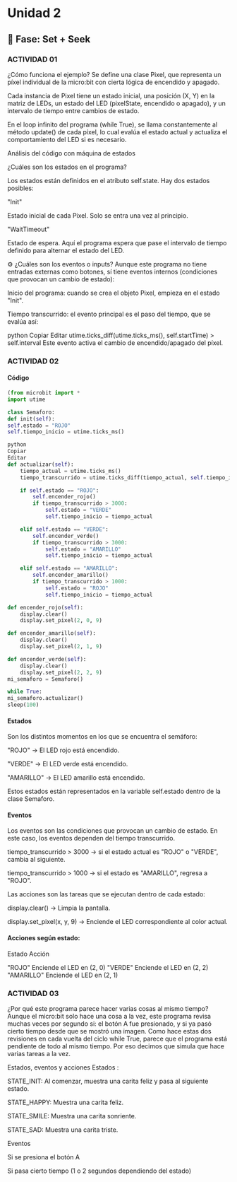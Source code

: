 # Unidad 2

## 🔎 Fase: Set + Seek

### ACTIVIDAD 01

¿Cómo funciona el ejemplo?
Se define una clase Pixel, que representa un píxel individual de la micro:bit con cierta lógica de encendido y apagado.

Cada instancia de Pixel tiene un estado inicial, una posición (X, Y) en la matriz de LEDs, un estado del LED (pixelState, encendido o apagado), y un intervalo de tiempo entre cambios de estado.

En el loop infinito del programa (while True), se llama constantemente al método update() de cada píxel, lo cual evalúa el estado actual y actualiza el comportamiento del LED si es necesario.

Análisis del código con máquina de estados

¿Cuáles son los estados en el programa?

Los estados están definidos en el atributo self.state. Hay dos estados posibles:

"Init"

Estado inicial de cada Pixel. Solo se entra una vez al principio.

"WaitTimeout"

Estado de espera. Aquí el programa espera que pase el intervalo de tiempo definido para alternar el estado del LED.

⚙️ ¿Cuáles son los eventos o inputs?
Aunque este programa no tiene entradas externas como botones, sí tiene eventos internos (condiciones que provocan un cambio de estado):

Inicio del programa: cuando se crea el objeto Pixel, empieza en el estado "Init".

Tiempo transcurrido: el evento principal es el paso del tiempo, que se evalúa así:

python
Copiar
Editar
utime.ticks_diff(utime.ticks_ms(), self.startTime) > self.interval
Este evento activa el cambio de encendido/apagado del píxel.

### ACTIVIDAD 02

#### Código
```python
(from microbit import *
import utime

class Semaforo:
def init(self):
self.estado = "ROJO"
self.tiempo_inicio = utime.ticks_ms()

python
Copiar
Editar
def actualizar(self):
    tiempo_actual = utime.ticks_ms()
    tiempo_transcurrido = utime.ticks_diff(tiempo_actual, self.tiempo_inicio)

    if self.estado == "ROJO":
        self.encender_rojo()
        if tiempo_transcurrido > 3000:
            self.estado = "VERDE"
            self.tiempo_inicio = tiempo_actual

    elif self.estado == "VERDE":
        self.encender_verde()
        if tiempo_transcurrido > 3000:
            self.estado = "AMARILLO"
            self.tiempo_inicio = tiempo_actual

    elif self.estado == "AMARILLO":
        self.encender_amarillo()
        if tiempo_transcurrido > 1000:
            self.estado = "ROJO"
            self.tiempo_inicio = tiempo_actual

def encender_rojo(self):
    display.clear()
    display.set_pixel(2, 0, 9)

def encender_amarillo(self):
    display.clear()
    display.set_pixel(2, 1, 9)

def encender_verde(self):
    display.clear()
    display.set_pixel(2, 2, 9)
mi_semaforo = Semaforo()

while True:
mi_semaforo.actualizar()
sleep(100)
```

#### Estados
Son los distintos momentos en los que se encuentra el semáforo:

"ROJO" → El LED rojo está encendido.

"VERDE" → El LED verde está encendido.

"AMARILLO" → El LED amarillo está encendido.

Estos estados están representados en la variable self.estado dentro de la clase Semaforo.

#### Eventos
Los eventos son las condiciones que provocan un cambio de estado. En este caso, los eventos dependen del tiempo transcurrido.

tiempo_transcurrido > 3000 → si el estado actual es "ROJO" o "VERDE", cambia al siguiente.

tiempo_transcurrido > 1000 → si el estado es "AMARILLO", regresa a "ROJO".

Las acciones son las tareas que se ejecutan dentro de cada estado:

display.clear() → Limpia la pantalla.

display.set_pixel(x, y, 9) → Enciende el LED correspondiente al color actual.


#### Acciones según estado:

Estado	     Acción

"ROJO"	     Enciende el LED en (2, 0)
"VERDE"	     Enciende el LED en (2, 2)
"AMARILLO"	 Enciende el LED en (2, 1)

### ACTIVIDAD 03

¿Por qué este programa parece hacer varias cosas al mismo tiempo?
Aunque el micro:bit solo hace una cosa a la vez, este programa revisa muchas veces por segundo si:
el botón A fue presionado, y
si ya pasó cierto tiempo desde que se mostró una imagen.
Como hace estas dos revisiones en cada vuelta del ciclo while True, parece que el programa está pendiente de todo al mismo tiempo. Por eso decimos que simula que hace varias tareas a la vez.

Estados, eventos y acciones
Estados :

STATE_INIT: Al comenzar, muestra una carita feliz y pasa al siguiente estado.

STATE_HAPPY: Muestra una carita feliz.

STATE_SMILE: Muestra una carita sonriente.

STATE_SAD: Muestra una carita triste.

Eventos

Si se presiona el botón A

Si pasa cierto tiempo (1 o 2 segundos dependiendo del estado)

